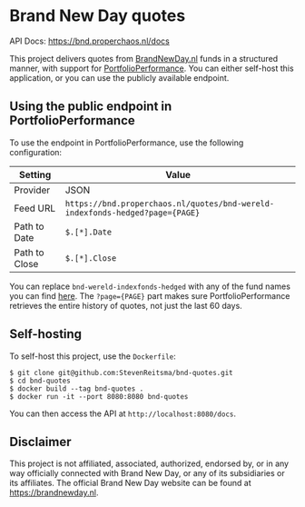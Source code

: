 # Brand New Day quotes

API Docs: https://bnd.properchaos.nl/docs

This project delivers quotes from [BrandNewDay.nl](https://brandnewday.nl) funds in a structured manner, with support for [PortfolioPerformance](https://www.portfolio-performance.info/en/).
You can either self-host this application, or you can use the publicly available endpoint.

## Using the public endpoint in PortfolioPerformance
To use the endpoint in PortfolioPerformance, use the following configuration:

| Setting | Value |
|-|-|
| Provider  | JSON  |
| Feed URL  | `https://bnd.properchaos.nl/quotes/bnd-wereld-indexfonds-hedged?page={PAGE}`  |
| Path to Date | `$.[*].Date` |
| Path to Close | `$.[*].Close` |

You can replace `bnd-wereld-indexfonds-hedged` with any of the fund names you can find [here](https://bnd.properchaos.nl/funds).
The `?page={PAGE}` part makes sure PortfolioPerformance retrieves the entire history of quotes, not just the last 60 days.

## Self-hosting
To self-host this project, use the `Dockerfile`:

```
$ git clone git@github.com:StevenReitsma/bnd-quotes.git
$ cd bnd-quotes
$ docker build --tag bnd-quotes .
$ docker run -it --port 8080:8080 bnd-quotes
```

You can then access the API at `http://localhost:8080/docs`.

## Disclaimer

This project is not affiliated, associated, authorized, endorsed by, or in any way officially connected with Brand New Day, or any of its subsidiaries or its affiliates. The official Brand New Day website can be found at https://brandnewday.nl.
